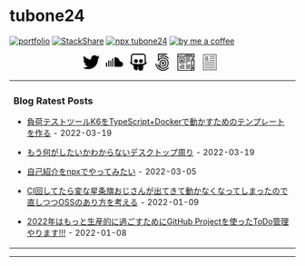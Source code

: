 # tubone24

[![portfolio](https://img.shields.io/badge/portfolio-tubone24-brightgreen)](https://portfolio.tubone-project24.xyz/)
[![StackShare](http://img.shields.io/badge/tech-stack-0690fa.svg?style=flat)](https://stackshare.io/tubone24/tubone24)
[![npx tubone24](https://img.shields.io/badge/npx-tubone24-red?logo=npm)](https://www.npmjs.com/package/tubone24)
[![by me a coffee](https://img.shields.io/badge/ByMeACoffee-tubone24-brightgreen?logo=Buy%20Me%20A%20Coffee)](https://www.buymeacoffee.com/tubone24)

<p align='center'>
<a href="https://twitter.com/meitante1conan"><img height="30" src="https://raw.githubusercontent.com/tubone24/tubone24/master/twitter.png"></a>&nbsp;&nbsp;
<a href="https://soundcloud.com/user-453736300"><img height="30" src="https://raw.githubusercontent.com/tubone24/tubone24/master/soundcloud.png"></a>&nbsp;&nbsp;
<a href="https://www.slideshare.net/tubone24"><img height="30" src="https://raw.githubusercontent.com/tubone24/tubone24/master/share.png"></a>&nbsp;&nbsp;
<a href="https://500px.com/tubone24"><img height="30" src="https://raw.githubusercontent.com/tubone24/tubone24/master/photography.png"></a>&nbsp;&nbsp;
<a href="https://blog.tubone-project24.xyz"><img height="30" src="https://raw.githubusercontent.com/tubone24/tubone24/master/blog.png"></a>&nbsp;&nbsp;
<a href="https://tubone24.github.io/resume/"><img height="30" src="https://raw.githubusercontent.com/tubone24/tubone24/master/resume.png"></a>&nbsp;&nbsp;
</p>

<!-- generate_markdown_start -->

<table><tr><td valign="top" width="100%">

### Blog Ratest Posts

- [負荷テストツールK6をTypeScript+Dockerで動かすためのテンプレートを作る](https://blog.tubone-project24.xyz/2022/03/20/k6-with-typescript) - 2022-03-19

- [もう何がしたいかわからないデスクトップ周り](https://blog.tubone-project24.xyz/2022/03/20/desktop) - 2022-03-19

- [自己紹介をnpxでやってみたい](https://blog.tubone-project24.xyz/2022/03/05/npx) - 2022-03-05

- [CI回してたら変な星条旗おじさんが出てきて動かなくなってしまったので直しつつOSSのあり方を考える](https://blog.tubone-project24.xyz/2022/01/10/colorjs) - 2022-01-09

- [2022年はもっと生産的に過ごすためにGitHub Projectを使ったToDo管理やります!!!](https://blog.tubone-project24.xyz/2022/01/08/personal-task) - 2022-01-08

</td></tr></table>

<!-- generate_markdown_end -->
---

<!--
**tubone24/tubone24** is a ✨ _special_ ✨ repository because its `README.md` (this file) appears on your GitHub profile.

Here are some ideas to get you started:

- 🔭 I’m currently working on ...
- 🌱 I’m currently learning ...
- 👯 I’m looking to collaborate on ...
- 🤔 I’m looking for help with ...
- 💬 Ask me about ...
- 📫 How to reach me: ...
- 😄 Pronouns: ...
- ⚡ Fun fact: ...
-->

